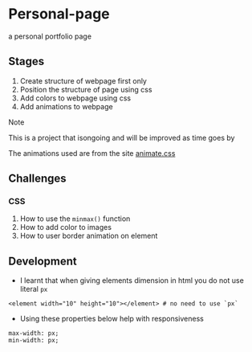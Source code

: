# Personal-page
a personal portfolio page

## Stages

1. Create structure of webpage first only
2. Position the structure of page using css
3. Add colors to webpage using css
4. Add animations to webpage

> [!NOTE]
> This is a project that isongoing and will be improved as time goes by

The animations used are from the site [animate.css](https://animate.style/)

## Challenges
### CSS
1. How to use the ```minmax()``` function
2. How to add color to images
3. How to user border animation on element

## Development

- I learnt that when giving elements dimension in html you do not use literal `px`

```
<element width="10" height="10"></element> # no need to use `px`
```

- Using these properties below help with responsiveness 

```
max-width: px;
min-width: px;
```